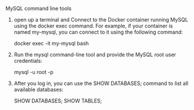 MySQL command line tools 

1. open up a terminal and Connect to the Docker container running MySQL using the docker exec command. For example, if your container is named my-mysql, you can connect to it using the following command:
    
      docker exec -it my-mysql bash
      
2. Run the mysql command-line tool and provide the MySQL root user credentials:

      mysql -u root -p
      
3. After you log in, you can use the SHOW DATABASES; command to list all available databases:

      SHOW DATABASES;
      SHOW TABLES;
